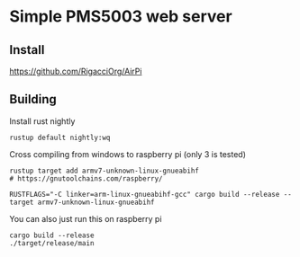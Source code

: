 # Simple PMS5003 web server

## Install 
https://github.com/RigacciOrg/AirPi


## Building
Install rust nightly
```
rustup default nightly:wq
```

Cross compiling from windows to raspberry pi (only 3 is tested)
```
rustup target add armv7-unknown-linux-gnueabihf
# https://gnutoolchains.com/raspberry/

RUSTFLAGS="-C linker=arm-linux-gnueabihf-gcc" cargo build --release --target armv7-unknown-linux-gnueabihf
```

You can also just run this on raspberry pi
```
cargo build --release
./target/release/main
```
